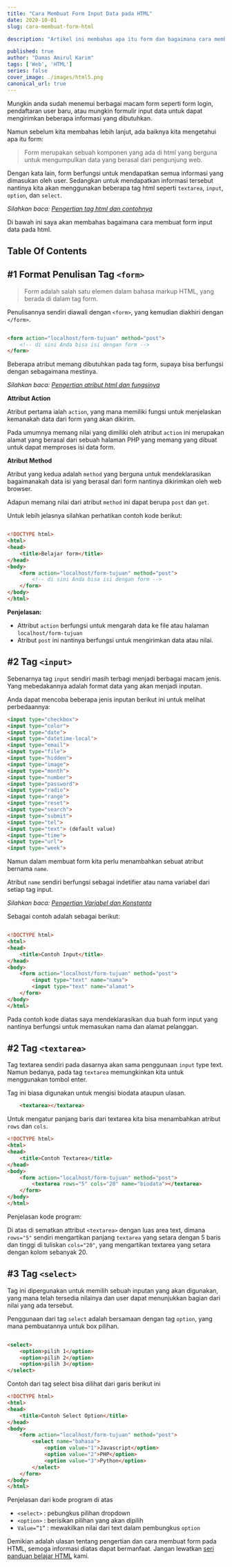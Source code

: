 ```yaml
---
title: "Cara Membuat Form Input Data pada HTML"
date: 2020-10-01
slug: cara-membuat-form-html

description: "Artikel ini membahas apa itu form dan bagaimana cara membuat form pada html disertai dengan contohnya.."

published: true
author: "Damas Amirul Karim"
tags: ['Web', 'HTML']
series: false
cover_image: ./images/html5.png
canonical_url: true
---
```


Mungkin anda sudah menemui berbagai macam form seperti form login, pendaftaran user baru, atau mungkin formulir input data untuk dapat mengirimkan beberapa informasi yang dibutuhkan.

Namun sebelum kita membahas lebih lanjut, ada baiknya kita mengetahui apa itu form:

> Form merupakan sebuah komponen yang ada di html yang berguna untuk mengumpulkan data yang berasal dari pengunjung web.

Dengan kata lain, form berfungsi untuk mendapatkan semua informasi yang dimasukan oleh user. Sedangkan untuk mendapatkan informasi tersebut nantinya kita akan menggunakan beberapa tag html seperti `textarea`, `input`, `option`, dan `select`.

*Silahkan baca: [Pengertian tag html dan contohnya](/blog/tag-html/)*

Di bawah ini saya akan membahas bagaimana cara membuat form input data pada html.

## Table Of Contents

## #1 Format Penulisan Tag `<form>`

> Form adalah salah satu elemen dalam bahasa markup HTML, yang berada di dalam tag form. 

Penulisannya sendiri diawali dengan `<form>`, yang kemudian diakhiri dengan `</form>`.

```html

<form action="localhost/form-tujuan" method="post">
    <!-- di sini Anda bisa isi dengan form -->
</form>
```

Beberapa atribut memang dibutuhkan pada tag form, supaya bisa berfungsi dengan sebagaimana mestinya.

*Silahkan baca: [Pengertian atribut html dan fungsinya](/blog/atribut-html/)* 

**Attribut Action**

Atribut pertama ialah `action`, yang mana memiliki fungsi untuk menjelaskan kemanakah data dari form yang akan dikirim. 

Pada umumnya memang nilai yang dimiliki oleh atribut `action` ini merupakan alamat yang berasal dari sebuah halaman PHP yang memang yang dibuat untuk dapat memproses isi data form. 

**Atribut Method**

Atribut yang kedua adalah `method` yang berguna untuk mendeklarasikan bagaimanakah data isi yang berasal dari form nantinya dikirimkan oleh web browser. 

Adapun memang nilai dari atribut `method` ini dapat berupa `post` dan `get`. 

Untuk lebih jelasnya silahkan perhatikan contoh kode berikut:

```html

<!DOCTYPE html>
<html>
<head>
	<title>Belajar form</title>
</head>
<body>
	<form action="localhost/form-tujuan" method="post">
		<!-- di sini Anda bisa isi dengan form -->
	</form>
</body>
</html>
```

**Penjelasan:**
- Attribut `action` berfungsi untuk mengarah data ke file atau halaman `localhost/form-tujuan`
- Atribut `post` ini nantinya berfungsi untuk mengirimkan data atau nilai.

## #2 Tag `<input>`

Sebenarnya tag `input` sendiri masih terbagi menjadi berbagai macam jenis. Yang mebedakannya adalah format data yang akan menjadi inputan.

Anda dapat mencoba beberapa jenis inputan berikut ini untuk melihat perbedaannya:

```html
<input type="checkbox">
<input type="color">
<input type="date">
<input type="datetime-local">
<input type="email">
<input type="file">
<input type="hidden">
<input type="image">
<input type="month">
<input type="number">
<input type="password">
<input type="radio">
<input type="range">
<input type="reset">
<input type="search">
<input type="submit">
<input type="tel">
<input type="text"> (default value)
<input type="time">
<input type="url">
<input type="week">
```

Namun dalam membuat form kita perlu menambahkan sebuat atribut bernama `name`.

Atribut `name` sendiri berfungsi sebagai indetifier atau nama variabel dari setiap tag input.

*Silahkan baca: [Pengertian Variabel dan Konstanta](/blog/pengertian-variabel/)* 

Sebagai contoh adalah sebagai berikut:

```html

<!DOCTYPE html>
<html>
<head>
	<title>Contoh Input</title>
</head>
<body>
	<form action="localhost/form-tujuan" method="post">
		<input type="text" name="nama">
        <input type="text" name="alamat">
	</form>
</body>
</html>
```

Pada contoh kode diatas saya mendeklarasikan dua buah form input yang nantinya berfungsi untuk memasukan nama dan alamat pelanggan.

## #2 Tag `<textarea>`

Tag textarea sendiri pada dasarnya akan sama penggunaan `input` type text. Namun bedanya, pada tag `textarea` memungkinkan kita untuk menggunakan tombol enter.

Tag ini biasa digunakan untuk mengisi biodata ataupun ulasan.

```html
    <textarea></textarea>
```

Untuk mengatur panjang baris dari textarea kita bisa menambahkan atribut `rows` dan `cols`. 

```html
<!DOCTYPE html>
<html>
<head>
	<title>Contoh Textarea</title>
</head>
<body>
    <form action="localhost/form-tujuan" method="post">
	    <textarea rows="5" cols="20" name="biodata"></textarea>
    </form>
</body>
</html>
```

Penjelasan kode program:

Di atas di sematkan attribut `<textarea>` dengan luas area text, dimana `rows="5"` sendiri mengartikan panjang `textarea` yang setara dengan 5 baris dan tinggi di tuliskan `cols="20"`, yang mengartikan textarea yang setara dengan kolom sebanyak 20.

## #3 Tag `<select>`

Tag ini dipergunakan untuk memilih sebuah inputan yang akan digunakan, yang mana telah tersedia nilainya dan user dapat menunjukkan bagian dari nilai yang ada tersebut. 

Penggunaan dari tag `select` adalah bersamaan dengan tag `option`, yang mana pembuatannya untuk box pilihan.

```html

<select>
    <option>pilih 1</option>
    <option>pilih 2</option>
    <option>pilih 3</option>
</select>
```

Contoh dari tag select bisa dilihat dari garis berikut ini

```html
<!DOCTYPE html>
<html>
<head>
	<title>Contoh Select Option</title>
</head>
<body>
    <form action="localhost/form-tujuan" method="post">
        <select name="bahasa">
            <option value="1">Javascript</option>
            <option value="2">PHP</option>
            <option value="3">Python</option>
        </select>
    </form>
</body>
</html>
```

Penjelasan dari kode program di atas
- `<select>` : pebungkus pilihan dropdown
- `<option>` : berisikan pilihan yang akan dipilih
- `Value=”1”` : mewakilkan nilai dari text dalam pembungkus `option`

Demikian adalah ulasan tentang pengertian dan cara membuat form pada HTML, semoga informasi diatas dapat bermanfaat. Jangan lewatkan [seri panduan belajar HTML](/blog/belajar-html/) kami.

